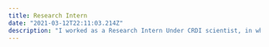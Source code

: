 ```yaml
---
title: Research Intern 
date: "2021-03-12T22:11:03.214Z"
description: "I worked as a Research Intern Under CRDI scientist, in which I have scrapped the data of different cells with the help of python library(beautiful soap and selenium), worked In image processing with openCV and  Pillow/PIL, performed Feature Engineering of medical dataset of different cells  And Involved in multiple research papers of medical science."
---
```


